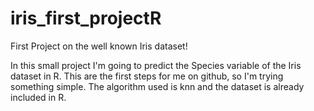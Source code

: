 # iris_first_projectR
First Project on the well known Iris dataset!

In this small project I'm going to predict the Species variable of the Iris dataset in R. This are the first steps for me on github, so I'm trying something simple. The algorithm used is knn and the dataset is already included in R. 
